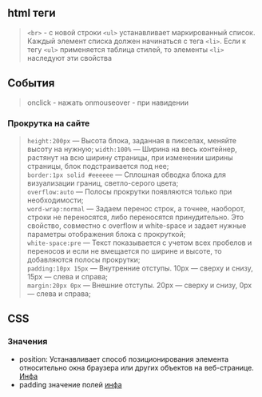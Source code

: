 ## html теги 
> `<br>` - с новой строки 
> `<ul>` устанавливает маркированный список. Каждый элемент списка должен начинаться с тега `<li>`. Если к тегу `<ul>` применяется таблица стилей, то элементы `<li>` наследуют эти свойства   

## События
> onclick - нажать
> onmouseover - при навидении

### Прокрутка на сайте
> `height:200px` — Высота блока, заданная в пикселах, меняйте высоту на нужную;
`width:100%` — Ширина на весь контейнер, растянут на всю ширину страницы, при изменении ширины страницы, блок подстраивается под нее;       
`border:1px solid #eeeeee` — Сплошная обводка блока для визуализации границ, светло-серого цвета;         
`overflow:auto` — Полосы прокрутки появляются только при необходимости;           
`word-wrap:normal` — Задаем перенос строк, а точнее, наоборот, строки не переносятся, либо переносятся принудительно. Это свойство, совместно с overflow и  white-space и задает нужные параметры отображения блока с прокруткой;      
`white-space:pre` — Текст показывается с учетом всех пробелов и переносов и если не вмещается по ширине и высоте, то добавляются полосы прокрутки;       
`padding:10px 15px` — Внутренние отступы. 10px — сверху и снизу, 15px — слева и справа;       
>`margin:20px 0px` — Внешние отступы. 20px — сверху и снизу, 0px — слева и справа;    



## CSS
### Значения
- position: Устанавливает способ позиционирования элемента относительно окна браузера или других объектов на веб-странице. [Инфа](http://htmlbook.ru/css/position)   
- padding значение полей [инфа](http://htmlbook.ru/css/padding)